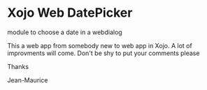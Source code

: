 # Xojo Web DatePicker

module to choose a date in a webdialog 
 
This a web app from somebody new to web app in Xojo. A lot of improvments will come. Don't be shy to put your comments please

Thanks 

Jean-Maurice
